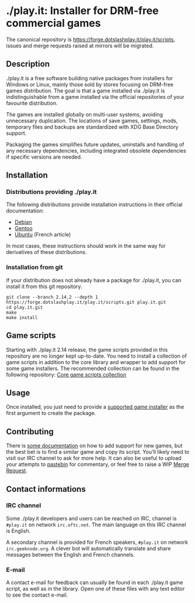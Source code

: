 # ./play.it: Installer for DRM-free commercial games

The canonical repository is https://forge.dotslashplay.it/play.it/scripts,
issues and merge requests raised at mirrors will be migrated.

## Description

./play.it is a free software building native packages from installers for
Windows or Linux, mainly those sold by stores focusing on DRM-free games
distribution. The goal is that a game installed via ./play.it is
indistinguishable from a game installed via the official repositories of your
favourite distribution.

The games are installed globally on multi-user systems, avoiding unnecessary
duplication. The locations of save games, settings, mods, temporary files and
backups are standardized with XDG Base Directory support.

Packaging the games simplifies future updates, uninstalls and handling of any
necessary dependencies, including integrated obsolete dependencies if specific
versions are needed.

## Installation

### Distributions providing ./play.it

The following distributions provide installation instructions in their official
documentation:

* [Debian]
* [Gentoo]
* [Ubuntu] (French article)

[Debian]: https://wiki.debian.org/Games/PlayIt#Installation
[Gentoo]: https://wiki.gentoo.org/wiki/Play.it#Installation
[Ubuntu]: https://doc.ubuntu-fr.org/play.it#installation

In most cases, these instructions should work in the same way for derivatives
of these distributions.

### Installation from git

If your distribution does not already have a package for ./play.it, you can
install it from this git repository.

```
git clone --branch 2.14.2 --depth 1 https://forge.dotslashplay.it/play.it/scripts.git play.it.git
cd play.it.git
make
make install
```

## Game scripts

Starting with ./play.it 2.14 release, the game scripts provided in this repository
are no longer kept up-to-date. You need to install a collection of game scripts
in addition to the core library and wrapper to add support for some game installers.
The recommended collection can be found in the following repository: [Core game scripts collection]

[Core game scripts collection]: https://forge.dotslashplay.it/play.it/games

## Usage

Once installed, you just need to provide a [supported game installer] as the
first argument to create the package.

[supported game installer]: https://wiki.dotslashplay.it/

## Contributing

There is [some documentation] on how to add support for new games, but the best
bet is to find a similar game and copy its script. You'll likely need to visit
our IRC channel to ask for more help. It can also be useful to
upload your attempts to [pastebin] for commentary, or feel free to raise a WIP
[Merge Request].

[some documentation]: https://forge.dotslashplay.it/play.it/scripts/wikis/home
[pastebin]: https://paste.debian.net/
[Merge Request]: https://forge.dotslashplay.it/play.it/scripts/merge_requests/new

## Contact informations

### IRC channel

Some ./play.it developers and users can be reached on IRC, channel is `#play.it` on network `irc.oftc.net`.
The main language on this IRC channel is English.

A secondary channel is provided for French speakers, `#play.it` on network `irc.geeknode.org`.
A clever bot will automatically translate and share messages between the English and French channels.

### E-mail

A contact e-mail for feedback can usually be found in each ./play.it game script, as well as in the library.
Open one of these files with any text editor to see the contact e-mail.

